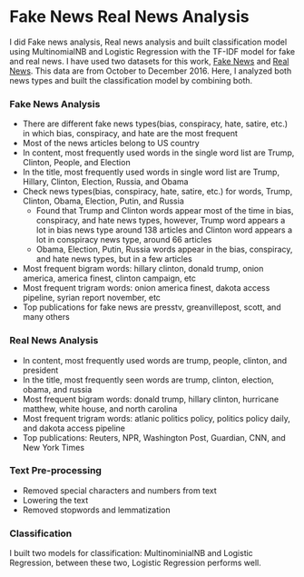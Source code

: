 # Fake News Real News Analysis

I did Fake news analysis, Real news analysis and built classification model using MultinomialNB and Logistic Regression with the TF-IDF model for fake and real news. I have used two datasets for this work, [Fake News](https://www.kaggle.com/mrisdal/fake-news) and [Real News](https://www.kaggle.com/anthonyc1/gathering-real-news-for-oct-dec-2016). This data are from October to December 2016. Here, I analyzed both news types and built the classification model by combining both.

### Fake News Analysis

- There are different fake news types(bias, conspiracy, hate, satire, etc.) in which bias, conspiracy, and hate are the most frequent
- Most of the news articles belong to US country
- In content, most frequently used words in the single word list are Trump, Clinton, People, and Election
- In the title, most frequently used words in single word list are Trump, Hillary, Clinton, Election, Russia, and Obama
- Check news types(bias, conspiracy, hate, satire, etc.) for words, Trump, Clinton, Obama, Election, Putin, and Russia 
  - Found that Trump and Clinton words appear most of the time in bias, conspiracy, and hate news types, however, Trump word appears a lot in bias news type around 138 articles and Clinton word appears a lot in conspiracy news type, around 66 articles
  - Obama, Election, Putin, Russia words appear in the bias, conspiracy, and hate news types, but in a few articles
- Most frequent bigram words: hillary clinton, donald trump, onion america, america finest, clinton campaign, etc
- Most frequent trigram words: onion america finest, dakota access pipeline, syrian report november, etc
- Top publications for fake news are presstv, greanvillepost, scott, and many others

### Real News Analysis

- In content, most frequently used words are trump, people, clinton, and president
- In the title, most frequently seen words are trump, clinton, election, obama, and russia
- Most frequent bigram words: donald trump, hillary clinton, hurricane matthew, white house, and north carolina
- Most frequent trigram words: atlanic politics policy, politics policy daily, and dakota access pipeline
- Top publications: Reuters, NPR, Washington Post, Guardian, CNN, and New York Times

### Text Pre-processing

- Removed special characters and numbers from text
- Lowering the text
- Removed stopwords and lemmatization

### Classification

I built two models for classification: MultinominialNB and Logistic Regression, between these two, Logistic Regression performs well.
